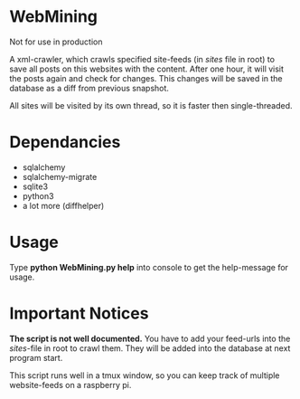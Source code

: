 # WebMining

Not for use in production

A xml-crawler, which crawls specified site-feeds (in *sites* file in root) to save all posts on this websites with the content. After one hour, it will visit the posts again and check for changes. This changes will be saved in the database as a diff from previous snapshot.

All sites will be visited by its own thread, so it is faster then single-threaded.

# Dependancies

- sqlalchemy
- sqlalchemy-migrate
- sqlite3
- python3
- a lot more (diffhelper)

# Usage

Type **python WebMining.py help** into console to get the help-message for usage.

# Important Notices

**The script is not well documented.** You have to add your feed-urls into the *sites*-file in root to crawl them. They will be added into the database at next program start.

This script runs well in a tmux window, so you can keep track of multiple website-feeds on a raspberry pi.
